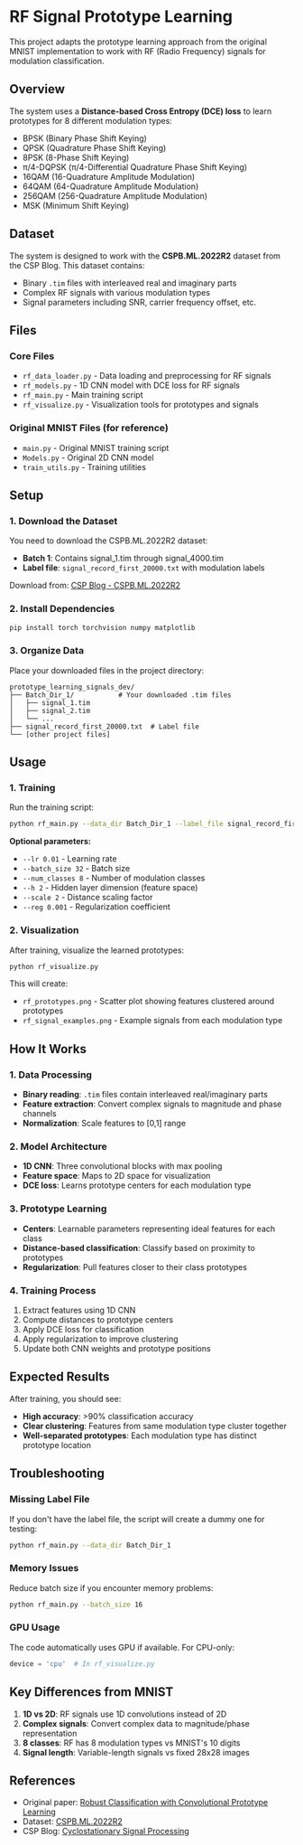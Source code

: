 # RF Signal Prototype Learning

This project adapts the prototype learning approach from the original MNIST implementation to work with RF (Radio Frequency) signals for modulation classification.

## Overview

The system uses a **Distance-based Cross Entropy (DCE) loss** to learn prototypes for 8 different modulation types:
- BPSK (Binary Phase Shift Keying)
- QPSK (Quadrature Phase Shift Keying)  
- 8PSK (8-Phase Shift Keying)
- π/4-DQPSK (π/4-Differential Quadrature Phase Shift Keying)
- 16QAM (16-Quadrature Amplitude Modulation)
- 64QAM (64-Quadrature Amplitude Modulation)
- 256QAM (256-Quadrature Amplitude Modulation)
- MSK (Minimum Shift Keying)

## Dataset

The system is designed to work with the **CSPB.ML.2022R2** dataset from the CSP Blog. This dataset contains:
- Binary `.tim` files with interleaved real and imaginary parts
- Complex RF signals with various modulation types
- Signal parameters including SNR, carrier frequency offset, etc.

## Files

### Core Files
- `rf_data_loader.py` - Data loading and preprocessing for RF signals
- `rf_models.py` - 1D CNN model with DCE loss for RF signals
- `rf_main.py` - Main training script
- `rf_visualize.py` - Visualization tools for prototypes and signals

### Original MNIST Files (for reference)
- `main.py` - Original MNIST training script
- `Models.py` - Original 2D CNN model
- `train_utils.py` - Training utilities

## Setup

### 1. Download the Dataset

You need to download the CSPB.ML.2022R2 dataset:
- **Batch 1**: Contains signal_1.tim through signal_4000.tim
- **Label file**: `signal_record_first_20000.txt` with modulation labels

Download from: [CSP Blog - CSPB.ML.2022R2](https://cyclostationary.blog/2023/10/02/cspb-ml-2022r2-correcting-an-rng-flaw-in-cspb-ml-2022/)

### 2. Install Dependencies

```bash
pip install torch torchvision numpy matplotlib
```

### 3. Organize Data

Place your downloaded files in the project directory:
```
prototype_learning_signals_dev/
├── Batch_Dir_1/           # Your downloaded .tim files
│   ├── signal_1.tim
│   ├── signal_2.tim
│   └── ...
├── signal_record_first_20000.txt  # Label file
└── [other project files]
```

## Usage

### 1. Training

Run the training script:

```bash
python rf_main.py --data_dir Batch_Dir_1 --label_file signal_record_first_20000.txt
```

**Optional parameters:**
- `--lr 0.01` - Learning rate
- `--batch_size 32` - Batch size
- `--num_classes 8` - Number of modulation classes
- `--h 2` - Hidden layer dimension (feature space)
- `--scale 2` - Distance scaling factor
- `--reg 0.001` - Regularization coefficient

### 2. Visualization

After training, visualize the learned prototypes:

```bash
python rf_visualize.py
```

This will create:
- `rf_prototypes.png` - Scatter plot showing features clustered around prototypes
- `rf_signal_examples.png` - Example signals from each modulation type

## How It Works

### 1. Data Processing
- **Binary reading**: `.tim` files contain interleaved real/imaginary parts
- **Feature extraction**: Convert complex signals to magnitude and phase channels
- **Normalization**: Scale features to [0,1] range

### 2. Model Architecture
- **1D CNN**: Three convolutional blocks with max pooling
- **Feature space**: Maps to 2D space for visualization
- **DCE loss**: Learns prototype centers for each modulation type

### 3. Prototype Learning
- **Centers**: Learnable parameters representing ideal features for each class
- **Distance-based classification**: Classify based on proximity to prototypes
- **Regularization**: Pull features closer to their class prototypes

### 4. Training Process
1. Extract features using 1D CNN
2. Compute distances to prototype centers
3. Apply DCE loss for classification
4. Apply regularization to improve clustering
5. Update both CNN weights and prototype positions

## Expected Results

After training, you should see:
- **High accuracy**: >90% classification accuracy
- **Clear clustering**: Features from same modulation type cluster together
- **Well-separated prototypes**: Each modulation type has distinct prototype location

## Troubleshooting

### Missing Label File
If you don't have the label file, the script will create a dummy one for testing:
```bash
python rf_main.py --data_dir Batch_Dir_1
```

### Memory Issues
Reduce batch size if you encounter memory problems:
```bash
python rf_main.py --batch_size 16
```

### GPU Usage
The code automatically uses GPU if available. For CPU-only:
```python
device = 'cpu'  # In rf_visualize.py
```

## Key Differences from MNIST

1. **1D vs 2D**: RF signals use 1D convolutions instead of 2D
2. **Complex signals**: Convert complex data to magnitude/phase representation
3. **8 classes**: RF has 8 modulation types vs MNIST's 10 digits
4. **Signal length**: Variable-length signals vs fixed 28x28 images

## References

- Original paper: [Robust Classification with Convolutional Prototype Learning](https://arxiv.org/abs/1805.03438)
- Dataset: [CSPB.ML.2022R2](https://cyclostationary.blog/2023/10/02/cspb-ml-2022r2-correcting-an-rng-flaw-in-cspb-ml-2022/)
- CSP Blog: [Cyclostationary Signal Processing](https://cyclostationary.blog/) 